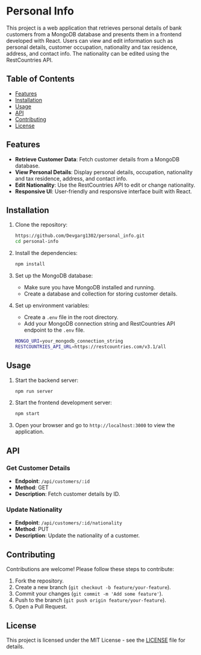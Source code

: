 # Personal Info

This project is a web application that retrieves personal details of bank customers from a MongoDB database and presents them in a frontend developed with React. Users can view and edit information such as personal details, customer occupation, nationality and tax residence, address, and contact info. The nationality can be edited using the RestCountries API.

## Table of Contents

- [Features](#features)
- [Installation](#installation)
- [Usage](#usage)
- [API](#api)
- [Contributing](#contributing)
- [License](#license)

## Features

- **Retrieve Customer Data**: Fetch customer details from a MongoDB database.
- **View Personal Details**: Display personal details, occupation, nationality and tax residence, address, and contact info.
- **Edit Nationality**: Use the RestCountries API to edit or change nationality.
- **Responsive UI**: User-friendly and responsive interface built with React.

## Installation

1. Clone the repository:
    ```sh
    https://github.com/Devgarg1302/personal_info.git
    cd personal-info
    ```

2. Install the dependencies:
    ```sh
    npm install
    ```

3. Set up the MongoDB database:
    - Make sure you have MongoDB installed and running.
    - Create a database and collection for storing customer details.

4. Set up environment variables:
    - Create a `.env` file in the root directory.
    - Add your MongoDB connection string and RestCountries API endpoint to the `.env` file.
    ```sh
    MONGO_URI=your_mongodb_connection_string
    RESTCOUNTRIES_API_URL=https://restcountries.com/v3.1/all
    ```

## Usage

1. Start the backend server:
    ```sh
    npm run server
    ```

2. Start the frontend development server:
    ```sh
    npm start
    ```

3. Open your browser and go to `http://localhost:3000` to view the application.

## API

### Get Customer Details

- **Endpoint**: `/api/customers/:id`
- **Method**: GET
- **Description**: Fetch customer details by ID.

### Update Nationality

- **Endpoint**: `/api/customers/:id/nationality`
- **Method**: PUT
- **Description**: Update the nationality of a customer.

## Contributing

Contributions are welcome! Please follow these steps to contribute:

1. Fork the repository.
2. Create a new branch (`git checkout -b feature/your-feature`).
3. Commit your changes (`git commit -m 'Add some feature'`).
4. Push to the branch (`git push origin feature/your-feature`).
5. Open a Pull Request.

## License

This project is licensed under the MIT License - see the [LICENSE](LICENSE) file for details.
